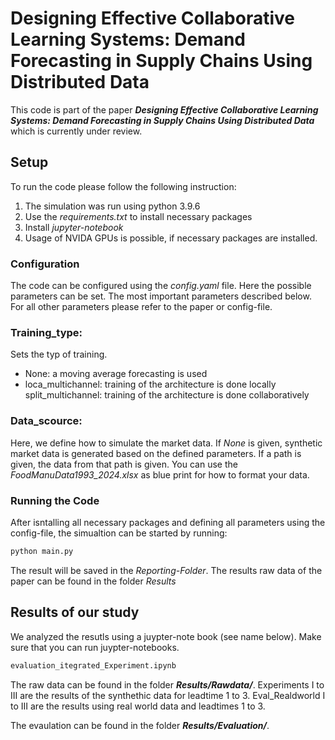 # Designing Effective Collaborative Learning Systems: Demand Forecasting in Supply Chains Using Distributed Data

This code is part of the paper ***Designing Effective Collaborative Learning Systems: Demand Forecasting in Supply Chains Using Distributed Data*** which is currently under review.

## Setup
To run the code please follow the following instruction:
1. The simulation was run using python 3.9.6
2. Use the _requirements.txt_ to install necessary packages
3. Install _jupyter-notebook_
4. Usage of NVIDA GPUs is possible, if necessary packages are installed.

### Configuration
The code can be configured using the _config.yaml_ file. Here the possible parameters can be set. The most important parameters described below. For all other parameters please refer to the paper or config-file.

### Training_type:
Sets the typ of training. 
- None: a moving average forecasting is used
- loca_multichannel: training of the architecture is done locally
 split_multichannel: training of the architecture is done collaboratively

 ### Data_scource:
 Here, we define how to simulate the market data. If _None_ is given, synthetic market data is generated based on the defined parameters. If a path is given, the data from that path is given. You can use the _FoodManuData1993_2024.xlsx_ as blue print for how to format your data. 

 ### Running the Code
 After isntalling all necessary packages and defining all parameters using the config-file, the simualtion can be started by running:
 ```bash
python main.py
```

The result will be saved in the *Reporting-Folder*. The results raw data of the paper can be found in the folder *Results*

## Results of our study
We analyzed the resutls using a juypter-note book (see name below). Make sure that you can run juypter-notebooks.
```bash
evaluation_itegrated_Experiment.ipynb
```

The raw data can be found in the folder ***Results/Rawdata/***. Experiments I to III are the results of the synthethic data for leadtime 1 to 3. Eval_Realdworld I to III are the results using real world data and leadtimes 1 to 3.

The evaulation can be found in the folder ***Results/Evaluation/***. 